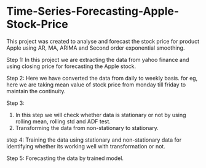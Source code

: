 # Time-Series-Forecasting-Apple-Stock-Price
This project was created to analyse and forecast the stock price for product Apple using AR, MA, ARIMA and Second order exponential smoothing.  

Step 1: 
In this project we are extracting the data from yahoo finance and using closing price for forecasting the Apple stock.

Step 2:
Here we have converted the data from daily to weekly basis. for eg, here we are taking mean value of stock price from monday till friday to maintain the continuity.

Step 3:
1. In this step we will check whether data is stationary or not by using rolling mean, rolling std and ADF test.
2. Transforming the data from non-stationary to stationary. 

step 4:
Training the data using stationary and non-stationary data for identifying whether its working well with transformation or not.

Step 5:
Forecasting the data by trained model. 
